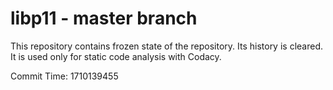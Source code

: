 # libp11 - master branch

This repository contains frozen state of the repository.
Its history is cleared. It is used only for static code
analysis with Codacy.

Commit Time: 1710139455